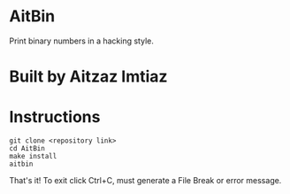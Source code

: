 # AitBin
Print binary numbers in a hacking style.
# Built by Aitzaz Imtiaz
# Instructions
    git clone <repository link>
    cd AitBin
    make install
    aitbin
That's it!
To exit click Ctrl+C, must generate a File Break or error message.
